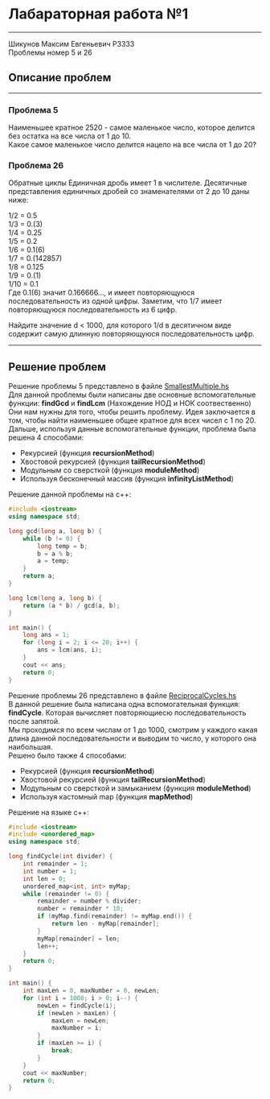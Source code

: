 # Лабараторная работа №1

---
Шикунов Максим Евгеньевич P3333  
Проблемы номер 5 и 26

## Описание проблем

---

### Проблема 5

Наименьшее кратное
2520 - самое маленькое число, которое делится без остатка на все числа от 1 до 10.  
Какое самое маленькое число делится нацело на все числа от 1 до 20?

### Проблема 26

Обратные циклы
Единичная дробь имеет 1 в числителе. Десятичные представления единичных дробей со знаменателями от 2 до 10 даны ниже:

1/2 = 0.5  
1/3 = 0.(3)  
1/4 = 0.25  
1/5 = 0.2  
1/6 = 0.1(6)  
1/7 = 0.(142857)  
1/8 = 0.125  
1/9 = 0.(1)  
1/10 = 0.1  
Где 0.1(6) значит 0.166666..., и имеет повторяющуюся последовательность из одной цифры. Заметим, что 1/7 имеет повторяющуюся последовательность из 6 цифр.

Найдите значение d < 1000, для которого 1/d в десятичном виде содержит самую длинную повторяющуюся последовательность цифр.

---

## Решение проблем

Решение проблемы 5 представлено в файле [SmallestMultiple.hs](./src/SmallestMultiple.hs)  
Для данной проблемы были написаны две основные вспомогательные функции: __findGcd__ и __findLcm__ (Нахождение НОД и НОК соотвественно)  
Они нам нужны для того, чтобы решить проблему. Идея заключается в том, чтобы найти наименьшее общее кратное для всех чисел с 1 по 20.  
Дальше, используя данные вспомогательные функции, проблема была решена 4 способами:

- Рекурсией (функция __recursionMethod__)
- Хвостовой рекурсией (функция __tailRecursionMethod__)
- Модульным со сверсткой (функция __moduleMethod__)
- Используя бесконечный массив (функция __infinityListMethod__)  

Решение данной проблемы на c++:

```c++
#include <iostream>
using namespace std;

long gcd(long a, long b) {
    while (b != 0) {
        long temp = b;
        b = a % b;
        a = temp;
    }
    return a;
}

long lcm(long a, long b) {
    return (a * b) / gcd(a, b);
}

int main() {
    long ans = 1;
    for (long i = 2; i <= 20; i++) {
        ans = lcm(ans, i);
    }
    cout << ans;
    return 0;
}
```

Решение проблемы 26 представлено в файле [ReciprocalCycles.hs](src/ReciprocalCycles.hs)  
В данной решение была написана одна вспомогательная функция: __findCycle__. Которая вычисляет повторяющиесю последовательность после запятой.  
Мы проходимся по всем числам от 1 до 1000, смотрим у каждого какая длина данной последовательности и выводим то число, у которого она наибольшая.  
Решено было также 4 способами:

- Рекурсией (функция __recursionMethod__)
- Хвостовой рекурсией (функция __tailRecursionMethod__)
- Модульным со сверсткой и замыканием (функция __moduleMethod__)
- Используя кастомный map (функция __mapMethod__)

Решение на языке c++:

```c++
#include <iostream>
#include <unordered_map>
using namespace std;

long findCycle(int divider) {
    int remainder = 1;
    int number = 1;
    int len = 0;
    unordered_map<int, int> myMap;
    while (remainder != 0) {
        remainder = number % divider;
        number = remainder * 10;
        if (myMap.find(remainder) != myMap.end()) {
            return len - myMap[remainder];
        }
        myMap[remainder] = len;
        len++;
    }
    return 0;
}

int main() {
    int maxLen = 0, maxNumber = 0, newLen;
    for (int i = 1000; i > 0; i--) {
        newLen = findCycle(i);
        if (newLen > maxLen) {
            maxLen = newLen;
            maxNumber = i;
        }
        if (maxLen >= i) {
            break;
        }
    }
    cout << maxNumber;
    return 0;
}
```
